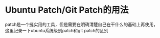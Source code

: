 # Ubuntu Patch/Git Patch的用法

patch是一个挺实用的工具，但是需要在明确清楚自己在干什么的基础上再使用，这里记录一下ubuntu系统级别patch和git patch的区别













